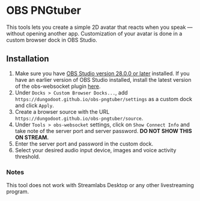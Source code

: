 # OBS PNGtuber
This tools lets you create a simple 2D avatar that reacts when you speak — without opening another app. Customization of your avatar is done in a custom browser dock in OBS Studio.

## Installation
1. Make sure you have [OBS Studio version 28.0.0 or later](https://obsproject.com/download) installed. If you have an earlier version of OBS Studio installed, install the latest version of the obs-websocket plugin [here](https://github.com/obsproject/obs-websocket/releases/).
2. Under `Docks > Custom Browser Docks...`, add `https://dungodoot.github.io/obs-pngtuber/settings` as a custom dock and click `Apply`.
3. Create a browser source with the URL `https://dungodoot.github.io/obs-pngtuber/source`.
4. Under `Tools > obs-websocket` settings, click on `Show Connect Info` and take note of the server port and server password. **DO NOT SHOW THIS ON STREAM.**
5. Enter the server port and password in the custom dock.
6. Select your desired audio input device, images and voice activity threshold.

### Notes
This tool does not work with Streamlabs Desktop or any other livestreaming program.
